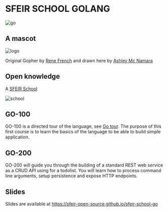 # SFEIR SCHOOL GOLANG

![go](./docs/img/go.png)

## A mascot

![logo](./docs/img/gopher.png)

Original Gopher by [Rene French](https://www.instagram.com/reneefrench)
and drawn here by [Ashley Mc Namara](https://twitter.com/ashleymcnamara/status/860462810819702784?s=20)

## Open knowledge

A [SFEIR School](https://www.sfeir.com/formation/school/)

![school](./docs/img/go_200.png)

## GO-100

GO-100 is a directed tour of the language, see [Go tour](https://go.dev/tour/list).
The purpose of this first course is to learn the basics of the language to be able to build simple application.

## GO-200

GO-200 will guide you through the building of a standard REST web service as a CRUD API using for a todolist.
You will learn how to process command line arguments, setup persistence and expose HTTP endpoints.

## Slides

Slides are available at https://sfeir-open-source.github.io/sfeir-school-go
